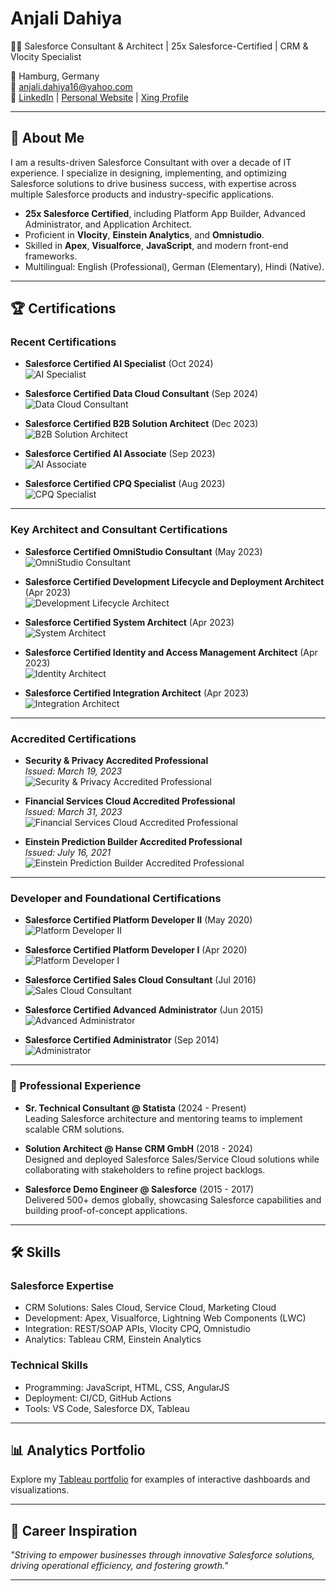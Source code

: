 # Anjali Dahiya
👩‍💻 Salesforce Consultant & Architect | 25x Salesforce-Certified | CRM & Vlocity Specialist

📍 Hamburg, Germany  
📧 [anjali.dahiya16@yahoo.com](mailto:anjali.dahiya16@yahoo.com)  
🔗 [LinkedIn](https://www.linkedin.com/in/anjali16) | [Personal Website](https://www.anjali-dahiya.com) | [Xing Profile](https://www.xing.com/profile/Anjali_Dahiya4)

---

## 🌟 About Me
I am a results-driven Salesforce Consultant with over a decade of IT experience. I specialize in designing, implementing, and optimizing Salesforce solutions to drive business success, with expertise across multiple Salesforce products and industry-specific applications.

- **25x Salesforce Certified**, including Platform App Builder, Advanced Administrator, and Application Architect.
- Proficient in **Vlocity**, **Einstein Analytics**, and **Omnistudio**.
- Skilled in **Apex**, **Visualforce**, **JavaScript**, and modern front-end frameworks.
- Multilingual: English (Professional), German (Elementary), Hindi (Native).

---

## 🏆 Certifications

### **Recent Certifications**
- **Salesforce Certified AI Specialist** (Oct 2024)  
  ![AI Specialist](Badges/AI%20Specialist.png)

- **Salesforce Certified Data Cloud Consultant** (Sep 2024)  
  ![Data Cloud Consultant](Badges/Data%20Cloud%20Consultant.png)

- **Salesforce Certified B2B Solution Architect** (Dec 2023)  
  ![B2B Solution Architect](Badges/B2B%20Solution%20Architect.png)

- **Salesforce Certified AI Associate** (Sep 2023)  
  ![AI Associate](Badges/AI%20Associate.png)

- **Salesforce Certified CPQ Specialist** (Aug 2023)  
  ![CPQ Specialist](Badges/CPQ%20Specialist.png)

---

### **Key Architect and Consultant Certifications**
- **Salesforce Certified OmniStudio Consultant** (May 2023)  
  ![OmniStudio Consultant](Badges/OmniStudio%20Consultant.png)

- **Salesforce Certified Development Lifecycle and Deployment Architect** (Apr 2023)  
  ![Development Lifecycle Architect](Badges/Development%20Lifecycle%20and%20Deployment%20Architect.png)

- **Salesforce Certified System Architect** (Apr 2023)  
  ![System Architect](Badges/System%20Architect.png)

- **Salesforce Certified Identity and Access Management Architect** (Apr 2023)  
  ![Identity Architect](Badges/Identity%20and%20Access%20Management%20Architect.png)

- **Salesforce Certified Integration Architect** (Apr 2023)  
  ![Integration Architect](Badges/Integration%20Architect.png)

---

### **Accredited Certifications**
- **Security & Privacy Accredited Professional**  
  _Issued: March 19, 2023_  
  ![Security & Privacy Accredited Professional](Badges/Security%20&%20Privacy%20Accredited%20Professional.png)

- **Financial Services Cloud Accredited Professional**  
  _Issued: March 31, 2023_  
  ![Financial Services Cloud Accredited Professional](Badges/Financial%20Services%20Cloud%20Accredited%20Professional.png)

- **Einstein Prediction Builder Accredited Professional**  
  _Issued: July 16, 2021_  
  ![Einstein Prediction Builder Accredited Professional](Badges/Einstein%20Prediction%20Builder%20Accredited%20Professional.png)

---

### **Developer and Foundational Certifications**
- **Salesforce Certified Platform Developer II** (May 2020)  
  ![Platform Developer II](Badges/Platform%20Developer%20II.png)

- **Salesforce Certified Platform Developer I** (Apr 2020)  
  ![Platform Developer I](Badges/Platform%20Developer%20I.png)

- **Salesforce Certified Sales Cloud Consultant** (Jul 2016)  
  ![Sales Cloud Consultant](Badges/Sales%20Cloud%20Consultant.png)

- **Salesforce Certified Advanced Administrator** (Jun 2015)  
  ![Advanced Administrator](Badges/Advanced%20Administrator.png)

- **Salesforce Certified Administrator** (Sep 2014)  
  ![Administrator](Badges/Administrator.png)

---

### 💼 Professional Experience
- **Sr. Technical Consultant @ Statista** (2024 - Present)  
  Leading Salesforce architecture and mentoring teams to implement scalable CRM solutions.

- **Solution Architect @ Hanse CRM GmbH** (2018 - 2024)  
  Designed and deployed Salesforce Sales/Service Cloud solutions while collaborating with stakeholders to refine project backlogs.

- **Salesforce Demo Engineer @ Salesforce** (2015 - 2017)  
  Delivered 500+ demos globally, showcasing Salesforce capabilities and building proof-of-concept applications.

---

## 🛠 Skills
### **Salesforce Expertise**
- CRM Solutions: Sales Cloud, Service Cloud, Marketing Cloud  
- Development: Apex, Visualforce, Lightning Web Components (LWC)  
- Integration: REST/SOAP APIs, Vlocity CPQ, Omnistudio  
- Analytics: Tableau CRM, Einstein Analytics  

### **Technical Skills**
- Programming: JavaScript, HTML, CSS, AngularJS  
- Deployment: CI/CD, GitHub Actions  
- Tools: VS Code, Salesforce DX, Tableau  

---

## 📊 Analytics Portfolio
Explore my [Tableau portfolio](https://public.tableau.com/app/profile/anjali.dahiya) for examples of interactive dashboards and visualizations.

---

## 🚀 Career Inspiration
_"Striving to empower businesses through innovative Salesforce solutions, driving operational efficiency, and fostering growth."_

---
